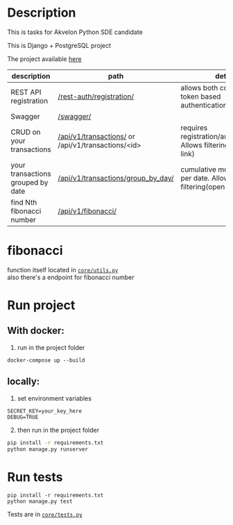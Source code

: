 # Description
This is tasks for Akvelon Python SDE candidate

This is Django + PostgreSQL project

The project available [here](https://akvelon-python-internship.herokuapp.com/swagger/)

description | path | detail
--- | --- | ---
REST API registration | [/rest-auth/registration/](https://akvelon-python-internship.herokuapp.com/rest-auth/registration/) | allows both cookie and token based authentication
Swagger | [/swagger/](https://akvelon-python-internship.herokuapp.com/swagger/) 
CRUD on your transactions | [/api/v1/transactions/](http://akvelon-python-internship.herokuapp.com/api/v1/transactions/) or  /api/v1/transactions/\<id\> | requires registration/authentication. Allows filtering(open the link)|
your transactions grouped by date | [/api/v1/transactions/group_by_day/](http://akvelon-python-internship.herokuapp.com/api/v1/transactions/group_by_day/) | cumulative money gain per date. Allows filtering(open the link)
| find Nth fibonacci number |[/api/v1/fibonacci/](http://akvelon-python-internship.herokuapp.com/api/v1/fibonacci/)

# fibonacci

function itself located in [`core/utils.py`](core/utils.py)  
also there's a endpoint for fibonacci number

# Run project
## With docker:
1. run in the project folder
```
docker-compose up --build
```
## locally:
1. set environment variables
```
SECRET_KEY=your_key_here
DEBUG=TRUE
```
2. then run in the project folder
```bash
pip install -r requirements.txt
python manage.py runserver
```

# Run tests
```
pip install -r requirements.txt
python manage.py test
```
Tests are in [`core/tests.py`](core/tests.py)  